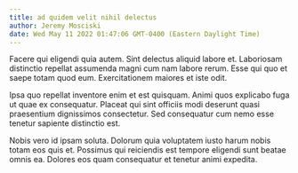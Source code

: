 ```yaml
---
title: ad quidem velit nihil delectus
author: Jeremy Mosciski
date: Wed May 11 2022 01:47:06 GMT-0400 (Eastern Daylight Time)
---
```

Facere qui eligendi quia autem. Sint delectus aliquid labore et. Laboriosam distinctio repellat assumenda magni cum nam labore rerum. Esse qui quo et saepe totam quod eum. Exercitationem maiores et iste odit.

 Ipsa quo repellat inventore enim et est quisquam. Animi quos explicabo fuga ut quae ex consequatur. Placeat qui sint officiis modi deserunt quasi praesentium dignissimos consectetur. Sed consequatur cum nemo esse tenetur sapiente distinctio est.

 Nobis vero id ipsam soluta. Dolorum quia voluptatem iusto harum nobis totam eos quis et. Possimus qui reiciendis est tempore eligendi sunt beatae omnis ea. Dolores eos quam consequatur et tenetur animi expedita.